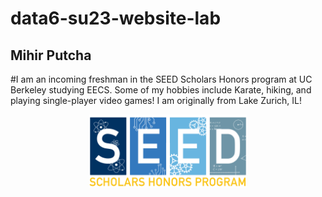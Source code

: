 # data6-su23-website-lab

## Mihir Putcha
#I am an incoming freshman in the SEED Scholars Honors program at UC Berkeley studying EECS. Some of my hobbies include Karate, hiking, and playing single-player video games! I am originally from Lake Zurich, IL!  

<img src="SEED Logo Email Signature.png" style="width:50%; margin:auto; display:block">
